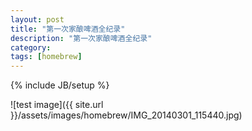 ```yaml
---
layout: post
title: "第一次家酿啤酒全纪录"
description: "第一次家酿啤酒全纪录"
category: 
tags: [homebrew]
---
```

{% include JB/setup %}



![test image]({{ site.url }}/assets/images/homebrew/IMG_20140301_115440.jpg)